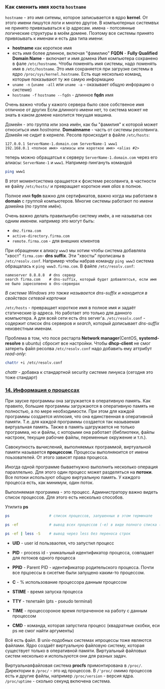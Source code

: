 ### Как сменить имя хоста `hostname`
`hostname` - это имя ситемы, которое записывается в ядро __kernel__.
От этого имени пишутся логи и многео другое. В компьютерных системвъх не принято привязываться к ip адресам. имена - потсоянные логические структуры в моём домене. Поэтому все системы принято привязывать к именам и есть два типа имени:
 - __hostname__ как короткое имя
 - есть имя более длинное, включая "фамилию" __FQDN__ - __Fully Qualified Domain Name__ - включает и имя домена
Имя компьютера сохранено в фале `/etc/hostname`. Чтобы поменять имя системы, надо поменять имя в `/etc/hostname`. Это имя сохраняется при загрузке системы в ядро `/proc/sys/kernel.hostname`.
Есть еще несколько команд, которые показывают ту же самую информацию 
- `uname -n` (`uname -all` или `uname -a` - оказывает общую инфорацию о системе)
- `hostname -f` `hostname --fqdn` - длинное __fqdn__ имя

Очень важно чтобы у кажого сервера было свое собственое имя отличное от других
Если длинного имени нет, то система может не знать в каком домене нахолится текущая машина. 

Домейн - это группа или зона имён, как бы "фамилия" к которой может относиться имя *hostname*. __Domainname__ - часть от системы ресолвинга. Домейн не сидит в кернеле. Ресолв происходит в файле `/etc/hosts`:
```
127.0.0.1 ServerName-1.domain.com ServerName-1 www1
192.168.0.1 <полное имя> <алиасы или короткое имя> <alias #2> 
```

теперь можно обращатсья к серверу `ServerName-1.domain.com` через его алиасы: `ServerName-1` и `www1`. Нaпример пингануть командой 
```bash
ping www1
```
В этот моментсистема оращается к фсистеме ресолвинга, в частности ке файлу `/etc/hosts/` и превращает короткое имя *alias* в полное.

Полное имя __fqdn__ важно для сертификатов, важно когда мы работаем в __domain__ с группой компьютеров. Многие системы работают по имени домейна (по группе имён).

Очень важно делать правильнубю систему имён, а не называтьв сех одним именем. например это могут быть:
- `dmz.firma.com`
- `active-directory.firma.com`
- `remote.firma.com` - для внешних клиентов

При обращении к алиасу `www3` мы хотим чтобы система добавляла "хвост" `firma.com`- __dns suffix__. Эти "хвосты" прописаны в `/etc/resolv.conf`. Например чтобы набрав команду `ping www3` система обращалась к `ping www3.firma.com`.
В файле `/etc/resolv.conf`:
```
nameserver 8.8.8.8  # dns сервер
search firma.com    # dns-suffix, который будет добавлятсья, если имя не было заресолвено в dns-серверах
```
*В системе Windows это также называется dns-suffix и находится в свойствах сетевой карточки*

`/etc/hosts` - превращает короткое имя в полное имя и задаёт статические ip адреса.
Но работает это только для данного компьютера. А для всей сети есть dns server'а.
`/etc/resolv.conf` - содержит список dns серверов и *search*, который дописывает *dns-suffix* неизвестным именам.

Проблема в том, что посе рестарта __Network manager__(CentOS, __systemd-resolve__ в ubuntu) сбросит все настройки.
Чтобы __dhcp-client__ не смог затереть файл ресолва `/etc/resolv.conf` надо добавить ему аттрибут *read-only*:
```bash
chattr +i /etc/resolv.conf  
```
*chattr* - добавка к стандартной security системе линукса (сегодня это тоже стандарт)

### [14. Информация о процессах](https://basis.gnulinux.pro/ru/latest/basis/14/14._%D0%9F%D1%80%D0%BE%D1%86%D0%B5%D1%81%D1%81%D1%8B_%E2%84%961%3A_%D0%98%D0%BD%D1%84%D0%BE%D1%80%D0%BC%D0%B0%D1%86%D0%B8%D1%8F_%D0%BE_%D0%BF%D1%80%D0%BE%D1%86%D0%B5%D1%81%D1%81%D0%B0%D1%85_%E2%84%961.html)

При зауске программы она загружается в оперативную память. Как правило, большие программы загружаются в оперативную память не полностью, а по мере необходимости. При этом для каждой программы создается иллюзия, что она единственная в оперативной памяти. Т.е. для каждой программы создается так называемая виртуальная память. Также в память щагружается не только программа, но и файлы, с которыми она работает (библиотеки, файлы настроек, текущие рабочие файлы, переменные окружение и т.п.). 

Савокупность вычислений, выполняемых программой, виртуальной памяти называется __процессом__. Процессы выполняюится от имени поьзователей. От этого зависят права процесса.

Иногда одной программе бываетнужно выполнить несколько операция параллельно. Для этого один процесс может разделяться на __потоки__. Все потоки используют общую виртуальную память. У каждого процесса есть, как минимум, один поток.

Выполняемая программа - это процесс. Администратору важно видеть список процессов. 
Для этого есть несколько способов.

Утилита __ps__  
```bash
ps                  # список процессов, запушенных в этом терминале
```
```bash
ps -ef              # вывод всех процессов (-e) в виде полного списка (-f)
```
```bash
ps -ef | less -S    # вывод через less без переноса строк
```
- __UID__ - user id пользваотея, что запустил процесс
- __PID__ - process id - уникальный идентификатор процесса, совпадает для потоков одного процесса

- __PPID__ - Parent PID - идентификатор родительского процесса. Почти все прцоессы в сисетме были запущено каким-то процессом. 
- __С__ - % использование процессора данным процессом
- __STIME__ - время запуска процесса
- __TTY__ - телетайп (pts - pseudo terminal)
- __TIME__ - процессороное время потраченное на работу с данным процессом
- __CMD__  - команда, которая запустила процесс (квадратные скобки, еси ps не смог найти аргументы)

Всё есть файл. В unix-подобных системах ипроцессы тоже являются файлами. Ядро создаёт виртуальную файловую систему, которая существует только в оперативной памяти. Виртуальный файловых систем несколько и используются они для разных задач.

Виртуальнаяфайловая система __procfs__ примонтирована в `/proc/`. Директории в `/proc/` - это ид процессов. В `/'proc/` омимо процессов есть и другие файлы, например `/proc/version` - версия ядра. `/proc/uptime` - сколько секунд включена система.
